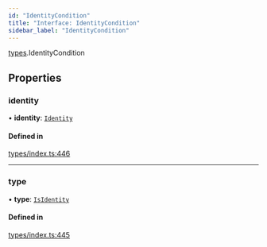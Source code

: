 ```yaml
---
id: "IdentityCondition"
title: "Interface: IdentityCondition"
sidebar_label: "IdentityCondition"
---
```


[types](../../../modules/Types/Types.md).IdentityCondition

## Properties

### identity

• **identity**: [`Identity`](../../../classes/API/Entities/Identity/Identity.md)

#### Defined in

[types/index.ts:446](https://github.com/PolymeshAssociation/polymesh-sdk/blob/31fdce23/src/types/index.ts#L446)

___

### type

• **type**: [`IsIdentity`](../../../enums/Types/ConditionType/ConditionType.md#isidentity)

#### Defined in

[types/index.ts:445](https://github.com/PolymeshAssociation/polymesh-sdk/blob/31fdce23/src/types/index.ts#L445)

